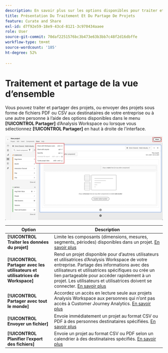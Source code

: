 ```yaml
---
description: En savoir plus sur les options disponibles pour traiter et partager des projets Analysis Workspace.
title: Présentation Du Traitement Et Du Partage De Projets
feature: Curate and Share
exl-id: d7f92e59-18e9-43cd-8121-3c970434aaee
role: User
source-git-commit: 70daf2251576bc3b473e63b3bb7c48f2d16dbffe
workflow-type: tm+mt
source-wordcount: '185'
ht-degree: 52%

---
```


# Traitement et partage de la vue d’ensemble

Vous pouvez traiter et partager des projets, ou envoyer des projets sous forme de fichiers PDF ou CSV aux destinataires de votre entreprise ou à une autre personne à l’aide des options disponibles dans le menu **[!UICONTROL Partager]** d’Analysis Workspace ou lorsque vous sélectionnez **[!UICONTROL Partager]** en haut à droite de l’interface.

![Options de partage](assets/share-options.png)

| Option | Description |
|---|---|
| **[!UICONTROL Traiter les données du projet]** | Limite les composants (dimensions, mesures, segments, périodes) disponibles dans un projet. [En savoir plus](/help/analysis-workspace/curate-share/curate.md) |
| **[!UICONTROL Partager avec les utilisateurs et utilisatrices de Workspace]** | Rend un projet disponible pour d’autres utilisateurs et utilisatrices d’Analysis Workspace de votre entreprise. Partage des informations avec des utilisateurs et utilisatrices spécifiques ou crée un lien partageable pour accéder rapidement à un projet. Les utilisateurs et utilisatrices doivent se connecter. [En savoir plus](/help/analysis-workspace/curate-share/share-projects.md) |
| **[!UICONTROL Partager avec tout le monde]** | Accordez un accès en lecture seule aux projets Analysis Workspace aux personnes qui n’ont pas accès à Customer Journey Analytics. [En savoir plus](/help/analysis-workspace/curate-share/share-projects.md) |
| **[!UICONTROL Envoyer un fichier]** | Envoie immédiatement un projet au format CSV ou PDF à des personnes destinataires spécifiées. [En savoir plus](/help/analysis-workspace/curate-share/t-schedule-report.md) |
| **[!UICONTROL Planifier l’export des fichiers]** | Envoie un projet au format CSV ou PDF selon un calendrier à des destinataires spécifiés. [En savoir plus](/help/analysis-workspace/curate-share/t-schedule-report.md) |

